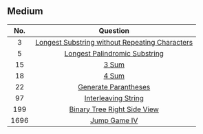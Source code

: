 ## Medium

|No. | Question|
|:---:|:----:|
|3|[Longest Substring without Repeating Characters][3]|
|5|[Longest Palindromic Substring][5]|
|15|[3 Sum][15]|
|18|[4 Sum][18]|
|22|[Generate Parantheses][22]|
|97|[Interleaving String][97]|
|199|[Binary Tree Right Side View][199]|
|1696|[Jump Game IV][1696]|

[3]:https://github.com/Ryanshyu/LeetCode/blob/main/2.Medium/0003.LongestSubstringWithoutRepeatingCharacters.cpp
[5]:https://github.com/Ryanshyu/LeetCode/blob/main/2.Medium/0005.LongestPalindromicSubstirng.cpp
[15]:https://github.com/Ryanshyu/LeetCode/blob/main/2.Medium/0015.3Sum.cpp
[22]:https://github.com/Ryanshyu/LeetCode/blob/main/2.Medium/0022.GenerateParantheses.cpp
[18]:https://github.com/Ryanshyu/LeetCode/blob/main/2.Medium/0018.4Sum.cpp
[97]:https://github.com/Ryanshyu/LeetCode/blob/main/2.Medium/0097.InterleavingString.cpp
[199]:https://github.com/Ryanshyu/LeetCode/blob/main/2.Medium/0199.BinaryTreeRightSideView.cpp
[1696]:https://github.com/Ryanshyu/LeetCode/blob/main/2.Medium/1696.JumpGameVI.cpp
